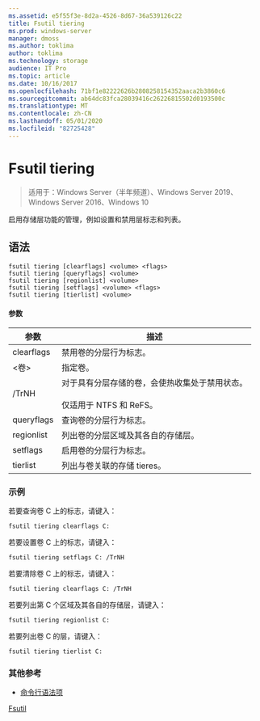 ```yaml
---
ms.assetid: e5f55f3e-8d2a-4526-8d67-36a539126c22
title: Fsutil tiering
ms.prod: windows-server
manager: dmoss
ms.author: toklima
author: toklima
ms.technology: storage
audience: IT Pro
ms.topic: article
ms.date: 10/16/2017
ms.openlocfilehash: 71bf1e82222626b2808258154352aaca2b3860c6
ms.sourcegitcommit: ab64dc83fca28039416c26226815502d0193500c
ms.translationtype: MT
ms.contentlocale: zh-CN
ms.lasthandoff: 05/01/2020
ms.locfileid: "82725428"
---
```

# <a name="fsutil-tiering"></a>Fsutil tiering
> 适用于：Windows Server（半年频道）、Windows Server 2019、Windows Server 2016、Windows 10

启用存储层功能的管理，例如设置和禁用层标志和列表。

## <a name="syntax"></a>语法

```
fsutil tiering [clearflags] <volume> <flags>
fsutil tiering [queryflags] <volume>
fsutil tiering [regionlist] <volume>
fsutil tiering [setflags] <volume> <flags>
fsutil tiering [tierlist] <volume>
```

#### <a name="parameters"></a>参数

|参数|描述|
|-------------|---------------|
|clearflags|禁用卷的分层行为标志。|
|\<卷>|指定卷。|
|/TrNH|对于具有分层存储的卷，会使热收集处于禁用状态。<br /><br>仅适用于 NTFS 和 ReFS。|
|queryflags|查询卷的分层行为标志。|
|regionlist|列出卷的分层区域及其各自的存储层。|
|setflags|启用卷的分层行为标志。|
|tierlist|列出与卷关联的存储 tieres。|


### <a name="examples"></a>示例

若要查询卷 C 上的标志，请键入：

```
fsutil tiering clearflags C:
```

若要设置卷 C 上的标志，请键入：

```
fsutil tiering setflags C: /TrNH
```

若要清除卷 C 上的标志，请键入：

```
fsutil tiering clearflags C: /TrNH
```

若要列出第 C 个区域及其各自的存储层，请键入：

```
fsutil tiering regionlist C:
```

若要列出卷 C 的层，请键入：

```
fsutil tiering tierlist C:
```



### <a name="additional-references"></a>其他参考
- [命令行语法项](command-line-syntax-key.md)

[Fsutil](Fsutil.md)

